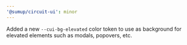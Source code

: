 ```yaml
---
'@sumup/circuit-ui': minor
---
```


Added a new `--cui-bg-elevated` color token to use as background for elevated elements such as modals, popovers, etc.
